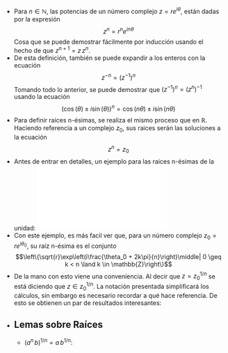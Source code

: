 - Para $n\in\mathbb{N}$, las potencias de un número complejo $z = re^{i\theta}$, están dadas por la expresión
  $$z^n = r^n e^{in\theta}$$
  Cosa que se puede demostrar fácilmente por inducción usando el hecho de que $z^{n+1} = z\,z^n$.
- De esta definición, también se puede expandir a los enteros con la ecuación 
  $$z^{-n} = (z^{-1})^n$$
  Tomando todo lo anterior, se puede demostrar que $(z^{-1})^n = (z^n)^{-1}$ usando la ecuación
  $$(\cos(\theta) \pm i\sin(\theta))^n = \cos(n\theta) \pm i\sin(n\theta)$$
- Para definir raices n-ésimas, se realiza el mismo proceso que en $\mathbb{R}$. Haciendo referencia a un complejo $z_0$, sus raices serán las soluciones a la ecuación
  $$z^n = z_0$$
- Antes de entrar en detalles, un ejemplo para las raices n-ésimas de la unidad: ![RaizUnidad.pdf](../assets/AssetsPDF_1725126252848_0.pdf)
- Con este ejemplo, es más facil ver que, para un número complejo $z_0 = re^{i\theta_0}$, su raíz n-ésima es el conjunto
  $$\left\{\sqrt{r}\exp\left(i\frac{\theta_0 + 2k\pi}{n}\right)\middle| 0 \geq k < n \land k \in \mathbb{Z}\right\}$$
- De la mano con esto viene una conveniencia. Al decir que $z = z_0^{1/n}$ se está diciendo que $z \in z_0^{1/n}$. La notación presentada simplificará los cálculos, sin embargo es necesario recordar a qué hace referencia. De esto se obtienen un par de resultados interesantes:
- ## Lemas sobre Raíces
	- $(a^n\,b)^{1/n} = a\,b^{1/n}$: